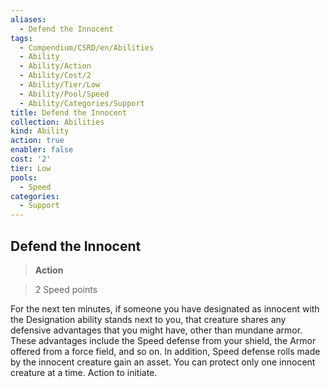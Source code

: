 ```yaml
---
aliases:
  - Defend the Innocent
tags:
  - Compendium/CSRD/en/Abilities
  - Ability
  - Ability/Action
  - Ability/Cost/2
  - Ability/Tier/Low
  - Ability/Pool/Speed
  - Ability/Categories/Support
title: Defend the Innocent
collection: Abilities
kind: Ability
action: true
enabler: false
cost: '2'
tier: Low
pools:
  - Speed
categories:
  - Support
---
```

## Defend the Innocent    
>**Action**    
>2 Speed points  
    
For the next ten minutes, if someone you have designated as innocent with the Designation ability stands next to you, that creature shares any defensive advantages that you might have, other than mundane armor. These advantages include the Speed defense from your shield, the Armor offered from a force field, and so on. In addition, Speed defense rolls made by the innocent creature gain an asset. You can protect only one innocent creature at a time. Action to initiate.